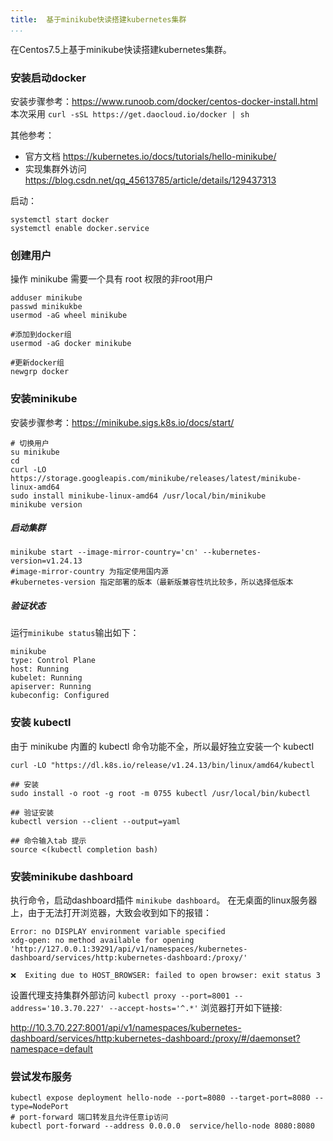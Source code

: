 ```yaml
---
title:  基于minikube快读搭建kubernetes集群
...
```


在Centos7.5上基于minikube快读搭建kubernetes集群。

### 安装启动docker

安装步骤参考：https://www.runoob.com/docker/centos-docker-install.html
本次采用 `curl -sSL https://get.daocloud.io/docker | sh`

其他参考：
* 官方文档 https://kubernetes.io/docs/tutorials/hello-minikube/
* 实现集群外访问 https://blog.csdn.net/qq_45613785/article/details/129437313

启动：
```
systemctl start docker
systemctl enable docker.service
```

### 创建用户
操作 minikube 需要一个具有 root 权限的非root用户
```
adduser minikube
passwd minikukbe
usermod -aG wheel minikube

#添加到docker组
usermod -aG docker minikube

#更新docker组
newgrp docker
```


### 安装minikube
安装步骤参考：https://minikube.sigs.k8s.io/docs/start/

```
# 切换用户
su minikube
cd
curl -LO https://storage.googleapis.com/minikube/releases/latest/minikube-linux-amd64
sudo install minikube-linux-amd64 /usr/local/bin/minikube
minikube version
```

##### 启动集群
```
minikube start --image-mirror-country='cn' --kubernetes-version=v1.24.13
#image-mirror-country 为指定使用国内源
#kubernetes-version 指定部署的版本（最新版兼容性坑比较多，所以选择低版本
```

##### 验证状态

运行`minikube status`输出如下：
```
minikube
type: Control Plane
host: Running
kubelet: Running
apiserver: Running
kubeconfig: Configured
```

### 安装 kubectl
由于 minikube 内置的 kubectl 命令功能不全，所以最好独立安装一个 kubectl

```
curl -LO "https://dl.k8s.io/release/v1.24.13/bin/linux/amd64/kubectl

## 安装
sudo install -o root -g root -m 0755 kubectl /usr/local/bin/kubectl

## 验证安装
kubectl version --client --output=yaml

## 命令输入tab 提示
source <(kubectl completion bash)
```

### 安装minikube dashboard
执行命令，启动dashboard插件 `minikube dashboard`。 
在无桌面的linux服务器上，由于无法打开浏览器，大致会收到如下的报错：
```
Error: no DISPLAY environment variable specified
xdg-open: no method available for opening 'http://127.0.0.1:39291/api/v1/namespaces/kubernetes-dashboard/services/http:kubernetes-dashboard:/proxy/'

❌  Exiting due to HOST_BROWSER: failed to open browser: exit status 3
```

设置代理支持集群外部访问 `kubectl proxy --port=8001 --address='10.3.70.227' --accept-hosts='^.*'`
浏览器打开如下链接:

http://10.3.70.227:8001/api/v1/namespaces/kubernetes-dashboard/services/http:kubernetes-dashboard:/proxy/#/daemonset?namespace=default


### 尝试发布服务

```
kubectl expose deployment hello-node --port=8080 --target-port=8080 --type=NodePort
# port-forward 端口转发且允许任意ip访问
kubectl port-forward --address 0.0.0.0  service/hello-node 8080:8080
```